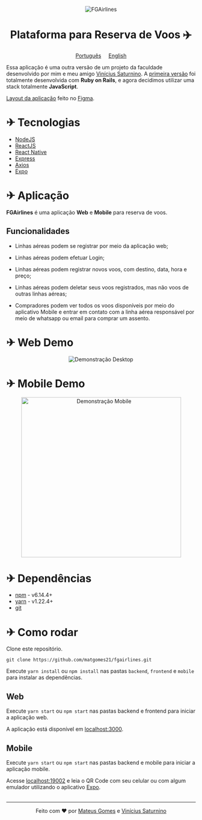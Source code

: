 <p align="center">
    <img alt="FGAirlines" src="https://raw.githubusercontent.com/matgomes21/fgairlines/924882e7e055d2aa63a7553955fed78f8ff9924b/frontend/src/assets/big-logo.svg" />
</p>

 <h1 align="center">
    Plataforma para Reserva de Voos ✈️
 </h1>

 <p align="center">
    <a href="https://github.com/matgomes21/fgairlines/blob/master/READMEpt.md">Português</a>&nbsp&nbsp&nbsp&nbsp
    <a href="https://github.com/matgomes21/fgairlines/blob/master/README.md">English</a>
</p>

Essa aplicação é uma outra versão de um projeto da faculdade desenvolvido por mim e meu amigo [Vinícius Saturnino](https://github.com/viniciussaturnino). A [primeira versão](https://gitlab.com/viniciussaturnino07/fgairlines) foi totalmente desenvolvida com **Ruby on Rails**, e agora decidimos utilizar uma stack totalmente **JavaScript**.

[Layout da aplicação](https://www.figma.com/file/YvI3f4UZkkZOwv7aggcUVa/FGAirlines?node-id=0%3A1) feito no [Figma](https://www.figma.com/).

# ✈ Tecnologias

- [NodeJS](https://nodejs.org/en/)
- [ReactJS](https://reactjs.org/)
- [React Native](https://reactnative.dev/)
- [Express](https://expressjs.com/pt-br/)
- [Axios](https://www.npmjs.com/package/axios)
- [Expo](https://expo.io/)

# ✈ Aplicação

**FGAirlines** é uma aplicação **Web** e **Mobile** para reserva de voos.

## Funcionalidades

- Linhas aéreas podem se registrar por meio da aplicação web;

- Linhas aéreas podem efetuar Login;

- Linhas aéreas podem registrar novos voos, com destino, data, hora e preço;

- Linhas aéreas podem deletar seus voos registrados, mas não voos de outras linhas aéreas;

- Compradores podem ver todos os voos disponíveis por meio do aplicativo Mobile e entrar em contato com a linha aérea responsável por meio de whatsapp ou email para comprar um assento.

# ✈ Web Demo

<p align="center">
    <img alt="Demonstração Desktop" src="https://raw.githubusercontent.com/matgomes21/fgairlines/master/github/desktop-demonstration.gif" />
</p>

# ✈ Mobile Demo

<p align="center">
    <img alt="Demonstração Mobile" src="https://github.com/matgomes21/fgairlines/blob/master/github/mobile-demo.gif?raw=true" height="425" />
</p>

# ✈ Dependências

- [npm](https://www.npmjs.com/) - v6.14.4+
- [yarn](https://yarnpkg.com/) - v1.22.4+
- [git](https://git-scm.com/)

# ✈ Como rodar

Clone este repositório.
```
git clone https://github.com/matgomes21/fgairlines.git
```
Execute ```yarn install``` ou ```npm install``` nas pastas ```backend```, ```frontend``` e ```mobile``` para instalar as dependências.

## Web

Execute ```yarn start``` ou ```npm start``` nas pastas backend e frontend para iniciar a aplicação web.

A aplicação está disponível em [localhost:3000](http://localhost:3000).

## Mobile

Execute ```yarn start``` ou ```npm start``` nas pastas backend e mobile para iniciar a aplicação mobile.

Acesse [localhost:19002](http://localhost:19002/) e leia o QR Code com seu celular ou com algum emulador utilizando o aplicativo [Expo](https://expo.io/).
<br>
<br>

---

<p align="center">Feito com ❤️ por <a href="https://github.com/matgomes21">Mateus Gomes</a> e <a href="https://github.com/viniciussaturnino">Vinícius Saturnino</a></p>
